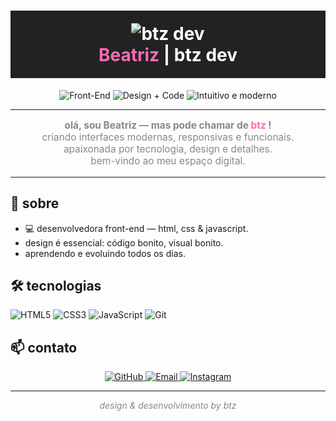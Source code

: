 <!-- README.md -->

<h1 align="center" style="color:#fff;background:#222;padding:20px 0;">
  <img src="https://img.shields.io/badge/btz%20dev-%23ff69b4.svg?style=for-the-badge&logo=github&logoColor=white" alt="btz dev" />
  <br>
  <span style="color:#ff69b4;">Beatriz</span> | <span style="color:#fff;">btz dev</span>
</h1>

<p align="center">
  <img src="https://img.shields.io/badge/Front--End-%23222222?style=flat-square&logo=html5&logoColor=ff69b4" alt="Front-End" />
  <img src="https://img.shields.io/badge/Design%20+%20Code-%23ff69b4?style=flat-square&logo=css3&logoColor=white" alt="Design + Code" />
  <img src="https://img.shields.io/badge/Intuitivo%20e%20moderno-%23222222?style=flat-square" alt="Intuitivo e moderno" />
</p>

---

<p align="center" style="color:#888;font-size:1.1em;">
  <b>olá, sou Beatriz — mas pode chamar de <span style="color:#ff69b4;">btz </span>!</b><br>
  criando interfaces modernas, responsivas e funcionais.<br>
  apaixonada por tecnologia, design e detalhes.<br>
  bem-vindo ao meu espaço digital.
</p>

---

## 🖤 sobre

- 💻 desenvolvedora front-end — html, css & javascript.
-  design é essencial: código bonito, visual bonito.
-  aprendendo e evoluindo todos os dias.

## 🛠️ tecnologias

![HTML5](https://img.shields.io/badge/HTML5-222222?style=flat-square&logo=html5&logoColor=ff69b4)
![CSS3](https://img.shields.io/badge/CSS3-222222?style=flat-square&logo=css3&logoColor=ff69b4)
![JavaScript](https://img.shields.io/badge/JavaScript-222222?style=flat-square&logo=javascript&logoColor=ff69b4)
![Git](https://img.shields.io/badge/Git-222222?style=flat-square&logo=git&logoColor=ff69b4)

## 📫 contato

<p align="center">
  <a href="https://github.com/btzdev" target="_blank">
    <img src="https://img.shields.io/badge/GitHub-%23222222?style=for-the-badge&logo=github&logoColor=ff69b4" alt="GitHub" />
  </a>
  <a href="mailto:contatoanavascc@gmail.com">
    <img src="https://img.shields.io/badge/Email-%23ff69b4?style=for-the-badge&logo=gmail&logoColor=white" alt="Email" />
  </a>
  <a href="https://www.instagram.com/bvasconcelosx/" target="_blank">
    <img src="https://img.shields.io/badge/Instagram-%23222222?style=for-the-badge&logo=instagram&logoColor=ff69b4" alt="Instagram" />
  </a>
</p>

---

<p align="center" style="color:#888;">
  <i>design & desenvolvimento by btz</i>
</p>
